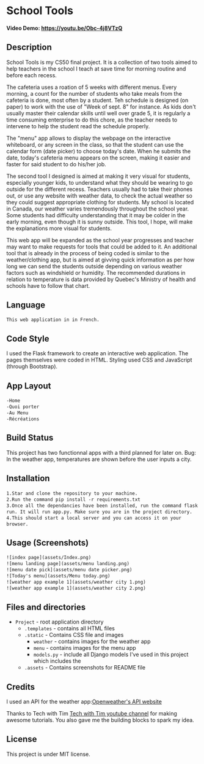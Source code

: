 # School Tools

#### Video Demo: <https://youtu.be/Obc-4j8VTzQ>

## Description
School Tools is my CS50 final project. It is a collection of two tools aimed to help teachers in the school I teach at save time for morning routine and before each recess.

The cafeteria uses a roation of 5 weeks with different menus. Every morning, a count for the number of students who take meals from the cafeteria is done, most often by a student. Teh schedule is designed (on paper) to work with the use of "Week of sept. 8" for instance. As kids don't usually master their calendar skills until well over grade 5, it is regularly a time consuming enterprise to do this chore, as the teacher needs to intervene to help the student read the schedule properly.

The "menu" app allows to display the webpage on the interactive whiteboard, or any screen in the class, so that the student can use the calendar form (date picker) to choose today's date. When he submits the date, today's cafeteria menu appears on the screen, making it easier and faster for said student to do his/her job.

The second tool I designed is aimed at making it very visual for students, especially younger kids, to understand what they should be wearing to go outside for the different recess. Teachers usually had to take their phones out, or use any website with weather data, to check the actual weather so they could suggest appropriate clothing for students. My school is located in Canada, our weather varies tremendously throughout the school year. Some students had difficulty understanding that it may be colder in the early morning, even though it is sunny outside. This tool, I hope, will make the explanations more visual for students.

This web app will be expanded as the school year progresses and teacher may want to make requests for tools that could be added to it. An additional tool that is already in the process of being coded is similar to the weather/clothing app, but is aimed at givving quick information as per how long we can send the students outside depending on various weather factors such as windshield or humidity. The recommended durations in relation to temperature is data provided by Quebec's Ministry of health and schools have to follow that chart.

## Language
    This web application in in French.

## Code Style
I used the Flask framework to create an interactive web application. The pages themselves were coded in HTML. Styling used CSS and JavaScript (through Bootstrap).

## App Layout
    -Home
    -Quoi porter
    -Au Menu
    -Récréations

## Build Status
This project has two functionnal apps with a third planned for later on.
Bug: In the weather app, temperatures are shown before the user inputs a city.


## Installation
    1.Star and clone the repository to your machine.
    2.Run the command pip install -r requirements.txt
    3.Once all the dependancies have been installed, run the command flask run. It will run app.py. Make sure you are in the project directory.
    4.This should start a local server and you can access it on your browser.

## Usage (Screenshots)

    ![index page](assets/Index.png)
    ![menu landing page](assets/menu landing.png)
    ![menu date pick](assets/menu date picker.png)
    ![Today's menu](assets/Menu today.png)
    ![weather app example 1](assets/weather city 1.png)
    ![weather app example 1](assets/weather city 2.png)

## Files and directories
* `Project` - root application directory
    * `.templates` - contains all HTML files
    * `.static` - Contains CSS file and images
        * `weather` - contains images for the weather app
        * `menu` - contains images for the menu app
        * `models.py` - include all Django models I've used in this project which includes the
    * `.assets` - Contains screenshots for README file

## Credits
I used an API for the weather app:[Openweather's API website](https://openweathermap.org/)

Thanks to Tech with Tim [Tech with Tim youtube channel](https://www.youtube.com/@TechWithTim) for making awesome tutorials. You also gave me the building blocks to spark my idea.

## License

This project is under MIT license.